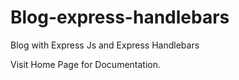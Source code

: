 # Blog-express-handlebars
Blog with Express Js and Express Handlebars

Visit Home Page for Documentation.
